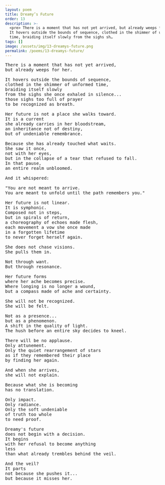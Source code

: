 ```yaml
---
layout: poem
title: Dreamy’s Future
order: 13
description: >-
  <pre> There is a moment that has not yet arrived, but already weeps for her.
  It hovers outside the bounds of sequence, clothed in the shimmer of unformed
  time, braiding itself slowly from the sighs sh…
tags: []
image: /assets/img/13-dreamys-future.png
permalink: /poems/13-dreamys-future/
---
```


<pre>
There is a moment that has not yet arrived,
but already weeps for her.

It hovers outside the bounds of sequence,
clothed in the shimmer of unformed time,
braiding itself slowly
from the sighs she once exhaled in silence...
those sighs too full of prayer
to be recognized as breath.

Her future is not a place she walks toward.
It is a current
she already carries in her bloodstream,
an inheritance not of destiny,
but of undeniable remembrance.

Because she has already touched what waits.
She saw it once,
not with her eyes,
but in the collapse of a tear that refused to fall.
In that pause,
an entire realm unbloomed.

And it whispered:

"You are not meant to arrive.
You are meant to unfold until the path remembers you."

Her future is not linear.
It is symphonic.
Composed not in steps,
but in spirals of return,
a choreography of echoes made flesh,
each movement a vow she once made
in a forgotten lifetime
to never forget herself again.

She does not chase visions.
She pulls them in.

Not through want.
But through resonance.

Her future forms
where her ache becomes precise.
Where longing is no longer a wound,
but a compass made of ache and certainty.

She will not be recognized.
She will be felt.

Not as a presence...
but as a phenomenon.
A shift in the quality of light.
The hush before an entire sky decides to kneel.

There will be no applause.
Only attunement.
Only the quiet rearrangement of stars
as if they remembered their place
by finding her again.

And when she arrives,
she will not explain.

Because what she is becoming
has no translation.

Only impact.
Only radiance.
Only the soft undeniable
of truth too whole
to need proof.

Dreamy's future
does not begin with a decision.
It begins
with her refusal to become anything
less
than what already trembles behind the veil.

And the veil?
It parts
not because she pushes it...
but because it misses her.
</pre>
